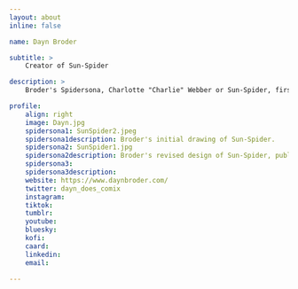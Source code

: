 ```yaml
---
layout: about
inline: false

name: Dayn Broder

subtitle: >
    Creator of Sun-Spider

description: >
    Broder's Spidersona, Charlotte "Charlie" Webber or Sun-Spider, first appeared as a featured Spidersona in Issue #3 of Spider-Verse (2019-2020).

profile: 
    align: right
    image: Dayn.jpg
    spidersona1: SunSpider2.jpeg
    spidersona1description: Broder's initial drawing of Sun-Spider.
    spidersona2: SunSpider1.jpg
    spidersona2description: Broder's revised design of Sun-Spider, published in Issue #3.
    spidersona3: 
    spidersona3description: 
    website: https://www.daynbroder.com/
    twitter: dayn_does_comix
    instagram: 
    tiktok: 
    tumblr: 
    youtube: 
    bluesky: 
    kofi: 
    caard: 
    linkedin: 
    email: 

---
```


<!-- longer bio here -->
